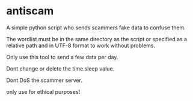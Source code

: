 # antiscam
A simple python script who sends scammers fake data to confuse them.

The wordlist must be in the same directory as the script or specified as a relative path and in UTF-8 format to work without problems.

Only use this tool to send a few data per day.

Dont change or delete the time.sleep value.

Dont DoS the scammer server.

only use for ethical purposes!
